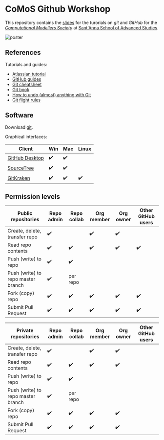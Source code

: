 # CoMoS Github Workshop

This repository contains the [slides](https://github.com/CoMoS-SA/modellers-SA/blob/master/slides_modellers.pdf) for the turorials on *git* and *GitHub* for the [*Computational Modellers Society*](https://www.santannapisa.it/it/istituto/economia/complexity-modellers-society-comos) at [Sant'Anna School of Advanced Studies](https://www.santannapisa.it/it/istituto/economia/complexity-modellers-society-comos).

![poster](https://images.pexels.com/photos/6224/hands-people-woman-working.jpg?cs=srgb&dl=brainstorming-collaborate-collaboration-6224.jpg&fm=jpg)

## References

Tutorials and guides:
* [Atlassian tutorial](https://www.atlassian.com/git/tutorials)
* [GitHub guides](https://guides.github.com/)
* [Git cheatsheet](http://ndpsoftware.com/git-cheatsheet.html)
* [Git book](https://git-scm.com/book/en/v2)
* [How to undo (almost) anything with Git](https://github.com/blog/2019-how-to-undo-almost-anything-with-git)
* [Git flight rules](https://github.com/k88hudson/git-flight-rules/blob/master/README.md)

## Software

Download [git](https://git-scm.com/downloads).

Graphical interfaces:

|                     Client                    |        Win         |        Mac         |       Linux        |
| --------------------------------------------- | ------------------ | ------------------ | ------------------ |
| [GitHub Desktop](https://desktop.github.com/) | :heavy_check_mark: | :heavy_check_mark: |                    |
| [SourceTree](https://www.sourcetreeapp.com/)  | :heavy_check_mark: | :heavy_check_mark: |                    |
| [GitKraken](https://www.gitkraken.com/)       | :heavy_check_mark: | :heavy_check_mark: | :heavy_check_mark: |


## Permission levels

|      **Public repositories**       |     Repo admin     |    Repo collab     |     Org member     |     Org owner      | Other GitHub users |
| ---------------------------------- | ------------------ | ------------------ | ------------------ | ------------------ | ------------------ |
| Create, delete, transfer repo      | :heavy_check_mark: |                    | :heavy_check_mark: | :heavy_check_mark: |                    |
| Read repo contents                 | :heavy_check_mark: | :heavy_check_mark: | :heavy_check_mark: | :heavy_check_mark: | :heavy_check_mark: |
| Push (write) to repo               | :heavy_check_mark: | :heavy_check_mark: |                    |                    |                    |
| Push (write) to repo master branch | :heavy_check_mark: | per repo           |                    |                    |                    |
| Fork (copy) repo                   | :heavy_check_mark: | :heavy_check_mark: | :heavy_check_mark: | :heavy_check_mark: | :heavy_check_mark: |
| Submit Pull Request                | :heavy_check_mark: | :heavy_check_mark: | :heavy_check_mark: | :heavy_check_mark: | :heavy_check_mark: |

|      **Private repositories**      |     Repo admin     |    Repo collab     |     Org member     |     Org owner      | Other GitHub users |
| ---------------------------------- | ------------------ | ------------------ | ------------------ | ------------------ | ------------------ |
| Create, delete, transfer repo      | :heavy_check_mark: |                    | :heavy_check_mark: | :heavy_check_mark: |                    |
| Read repo contents                 | :heavy_check_mark: | :heavy_check_mark: | :heavy_check_mark: | :heavy_check_mark: |                    |
| Push (write) to repo               | :heavy_check_mark: | :heavy_check_mark: |                    |                    |                    |
| Push (write) to repo master branch | :heavy_check_mark: | per repo           |                    |                    |                    |
| Fork (copy) repo                   | :heavy_check_mark: | :heavy_check_mark: | :heavy_check_mark: | :heavy_check_mark: |                    |
| Submit Pull Request                | :heavy_check_mark: | :heavy_check_mark: | :heavy_check_mark: | :heavy_check_mark: |                    |

